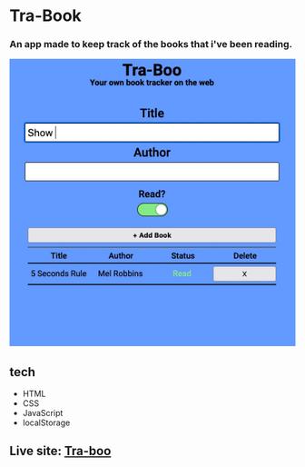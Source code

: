 # Tra-Book

### An app made to keep track of the books that i've been reading.

<img src="https://github.com/efs0-cod3/Tra-Boo/blob/main/tra.gif"/>

## tech
- HTML
- CSS
- JavaScript
- localStorage



## Live site: [Tra-boo](https://efs0-cod3.github.io/Tra-Boo/)
